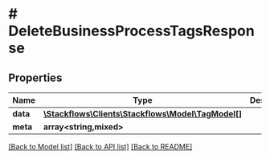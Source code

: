 # # DeleteBusinessProcessTagsResponse

## Properties

Name | Type | Description | Notes
------------ | ------------- | ------------- | -------------
**data** | [**\Stackflows\Clients\Stackflows\Model\TagModel[]**](TagModel.md) |  | [optional]
**meta** | **array<string,mixed>** |  | [optional]

[[Back to Model list]](../../README.md#models) [[Back to API list]](../../README.md#endpoints) [[Back to README]](../../README.md)
